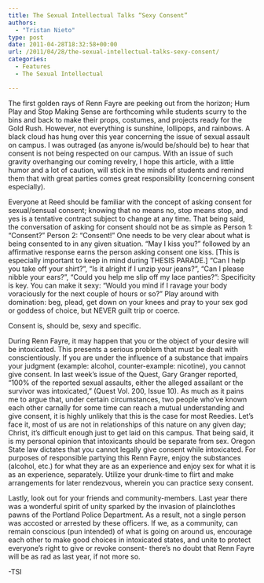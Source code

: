 ```yaml
---
title: The Sexual Intellectual Talks “Sexy Consent”
authors: 
  - "Tristan Nieto"
type: post
date: 2011-04-28T18:32:58+00:00
url: /2011/04/28/the-sexual-intellectual-talks-sexy-consent/
categories:
  - Features
  - The Sexual Intellectual

---
```

The first golden rays of Renn Fayre are peeking out from the horizon; Hum Play and Stop Making Sense are forthcoming while students scurry to the bins and back to make their props, costumes, and projects ready for the Gold Rush. However, not everything is sunshine, lollipops, and rainbows. A black cloud has hung over this year concerning the issue of sexual assault on campus. I was outraged (as anyone is/would be/should be) to hear that consent is not being respected on our campus. With an issue of such gravity overhanging our coming revelry, I hope this article, with a little humor and a lot of caution, will stick in the minds of students and remind them that with great parties comes great responsibility (concerning consent especially).

Everyone at Reed should be familiar with the concept of asking consent for sexual/sensual consent; knowing that no means no, stop means stop, and yes is a tentative contract subject to change at any time. That being said, the conversation of asking for consent should not be as simple as Person 1: “Consent?” Person 2: “Consent!” One needs to be very clear about what is being consented to in any given situation. “May I kiss you?” followed by an affirmative response earns the person asking consent one kiss. [This is especially important to keep in mind during THESIS PARADE.] “Can I help you take off your shirt?”, “Is it alright if I unzip your jeans?”, “Can I please nibble your ears?”, “Could you help me slip off my lace panties?”: Specificity is key. You can make it sexy: “Would you mind if I ravage your body voraciously for the next couple of hours or so?” Play around with domination: beg, plead, get down on your knees and pray to your sex god or goddess of choice, but NEVER guilt trip or coerce.

Consent is, should be, sexy and specific.

During Renn Fayre, it may happen that you or the object of your desire will be intoxicated. This presents a serious problem that must be dealt with conscientiously. If you are under the influence of a substance that impairs your judgment (example: alcohol, counter-example: nicotine), you cannot give consent. In last week’s issue of the Quest, Gary Granger reported, “100% of the reported sexual assaults, either the alleged assailant or the survivor was intoxicated,” (Quest Vol. 200, Issue 10). As much as it pains me to argue that, under certain circumstances, two people who’ve known each other carnally for some time can reach a mutual understanding and give consent, it is highly unlikely that this is the case for most Reedies. Let’s face it, most of us are not in relationships of this nature on any given day; Christ, it’s difficult enough just to get laid on this campus. That being said, it is my personal opinion that intoxicants should be separate from sex. Oregon State law dictates that you cannot legally give consent while intoxicated. For purposes of responsible partying this Renn Fayre, enjoy the substances (alcohol, etc.) for what they are as an experience and enjoy sex for what it is as an experience, separately. Utilize your drunk-time to flirt and make arrangements for later rendezvous, wherein you can practice sexy consent.

Lastly, look out for your friends and community-members. Last year there was a wonderful spirit of unity sparked by the invasion of plainclothes pawns of the Portland Police Department. As a result, not a single person was accosted or arrested by these officers. If we, as a community, can remain conscious (pun intended) of what is going on around us, encourage each other to make good choices in intoxicated states, and unite to protect everyone’s right to give or revoke consent- there’s no doubt that Renn Fayre will be as rad as last year, if not more so.

-TSI